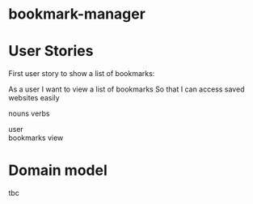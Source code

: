 # bookmark-manager

# User Stories

First user story to show a list of bookmarks:

As a user
I want to view a list of bookmarks
So that I can access saved websites easily

nouns           verbs

user            
bookmarks       view

# Domain model

tbc
